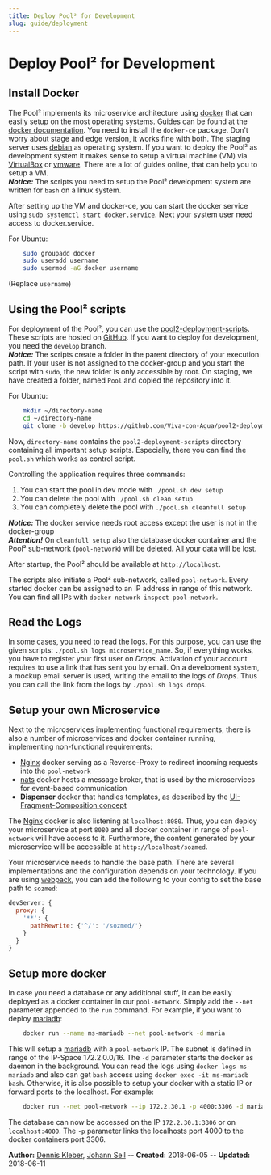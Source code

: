 ```yaml
---
title: Deploy Pool² for Development
slug: guide/deployment
---
```


# Deploy Pool² for Development

## Install Docker

The Pool² implements its microservice architecture using [docker](https://www.docker.com/) that can easily setup on the 
most operating systems. Guides can be found at the [docker documentation](https://docs.docker.com/install/). You need to 
install the `docker-ce` package. Don't worry about stage and edge version, it works fine with both. The staging server 
uses [debian](https://www.debian.org/index.de.html) as operating system. If you want to deploy the Pool² as development 
system it makes sense to setup a virtual machine (VM) via [VirtualBox](https://www.virtualbox.org/) or 
[vmware](https://www.vmware.com/de.html). There are a lot of guides online, that can help you to setup a VM.<br />
___Notice:___ The scripts you need to setup the Pool² development system are written for `bash` on a linux system.

After setting up the VM and docker-ce, you can start the docker service using `sudo systemctl start docker.service`. Next 
your system user need access to docker.service. 

For Ubuntu:
```bash
	sudo groupadd docker
	sudo useradd username
	sudo usermod -aG docker username 
```
(Replace `username`)

## Using the Pool² scripts

For deployment of the Pool², you can use the [pool2-deployment-scripts](https://github.com/Viva-con-Agua/pool2-deployment-scripts). 
These scripts are hosted on [GitHub](https://github.com/). If you want to deploy for development, you need the `develop` 
branch.<br />
___Notice:___ The scripts create a folder in the parent directory of your execution path. If your user is not assigned to
the docker-group and you start the script with `sudo`, the new folder is only accessible by root. On staging, we have 
created a folder, named `Pool` and copied the repository into it. 

For Ubuntu:
```bash
	mkdir ~/directory-name
	cd ~/directory-name
	git clone -b develop https://github.com/Viva-con-Agua/pool2-deployment-scripts.git
```
Now, `directory-name` contains the `pool2-deployment-scripts` directory containing all important setup scripts. Especially, 
there you can find the `pool.sh` which works as control script. 

Controlling the application requires three commands:

1. You can start the pool in dev mode with `./pool.sh dev setup`
2. You can delete the pool with `./pool.sh clean setup`
3. You can completely delete the pool with `./pool.sh cleanfull setup`

___Notice:___ The docker service needs root access except the user is not in the docker-group<br />
___Attention!___ On `cleanfull setup` also the database docker container and the Pool² sub-network (`pool-network`) will
be deleted. All your data will be lost. 

After startup, the Pool² should be available at `http://localhost`.

The scripts also initiate a Pool² sub-network, called `pool-network`. Every started docker can be assigned to an IP address
in range of this network. You can find all IPs with `docker network inspect pool-network`.

## Read the Logs

In some cases, you need to read the logs. For this purpose, you can use the given scripts: `./pool.sh logs microservice_name`. So, if everything works, you have to register your first user on _Drops_. Activation of your account requires to use a link that has sent you by email. On a development system, a mockup email server is used, writing the email to the logs of _Drops_. Thus you can call the link from the logs by `./pool.sh logs drops`.

## Setup your own Microservice

Next to the microservices implementing functional requirements, there is also a number of microservices and docker 
container running, implementing non-functional requirements:
* [Nginx](https://www.nginx.com/) docker serving as a Reverse-Proxy to redirect incoming requests into the `pool-network`
* [nats](https://nats.io/) docker hosts a message broker, that is used by the microservices for event-based communication
* __Dispenser__ docker that handles templates, as described by the [UI-Fragment-Composition concept](concepts/ui/fragment/composition)

The [Nginx](https://www.nginx.com/) docker is also listening at `localhost:8080`. Thus, you can deploy your microservice 
at port `8080` and all docker container in range of `pool-network` will have access to it. Furthermore, the content 
generated by your microservice will be accessible at `http://localhost/sozmed`.

Your microservice needs to handle the base path. There are several implementations and the configuration depends on your 
technology. If you are using [webpack](https://webpack.js.org/), you can add the following to your config to set the base
path to `sozmed`:
```javascript
devServer: {
  proxy: {
    '**': {
      pathRewrite: {'^/': '/sozmed/'}
    }
  }
}
```

## Setup more docker

In case you need a database or any additional stuff, it can be easily deployed as a docker container in our `pool-network`. 
Simply add the `--net` parameter appended to the `run` command. For example, if you want to deploy [mariadb](https://mariadb.org/): 
```bash
	docker run --name ms-mariadb --net pool-network -d maria
```

This will setup a [mariadb](https://mariadb.org/) with a `pool-network` IP. The subnet is defined in range of the IP-Space 
172.2.0.0/16. The `-d` parameter starts the docker as daemon in the background. You can read the logs using 
`docker logs ms-mariadb` and also can get `bash` access using `docker exec -it ms-mariadb bash`. 
Otherwise, it is also possible to setup your docker with a static IP or forward ports to the localhost. For example:

```bash
	docker run --net pool-network --ip 172.2.30.1 -p 4000:3306 -d maria

```
The database can now be accessed on the IP `172.2.30.1:3306` or on `localhost:4000`. The `-p` parameter links the 
localhosts port 4000 to the docker containers port 3306.




**Author:** [Dennis Kleber](https://cses.informatik.hu-berlin.de/members/dennis.kleber/), [Johann Sell](https://cses.informatik.hu-berlin.de/members/johann.sell/) -- 
**Created:** 2018-06-05 --
**Updated:** 2018-06-11